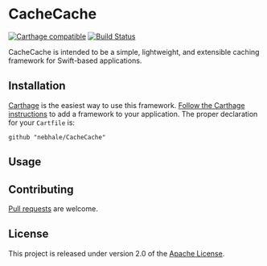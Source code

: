 # CacheCache
[![Carthage compatible](https://img.shields.io/badge/Carthage-compatible-4BC51D.svg?style=flat)](https://github.com/Carthage/Carthage) [![Build Status](https://travis-ci.org/nebhale/CacheCache.svg)](https://travis-ci.org/nebhale/CacheCache)

CacheCache is intended to be a simple, lightweight, and extensible caching framework for Swift-based applications.

## Installation
[Carthage][c] is the easiest way to use this framework.  [Follow the Carthage instructions][a] to add a framework to your application.  The proper declaration for your `Cartfile` is:

```cartfile
github "nebhale/CacheCache"
```

## Usage


## Contributing
[Pull requests][p] are welcome.

## License
This project is released under version 2.0 of the [Apache License][l].


[a]: https://github.com/Carthage/Carthage#adding-frameworks-to-an-application
[c]: https://github.com/Carthage/Carthage
[l]: http://www.apache.org/licenses/LICENSE-2.0
[p]: http://help.github.com/send-pull-requests
